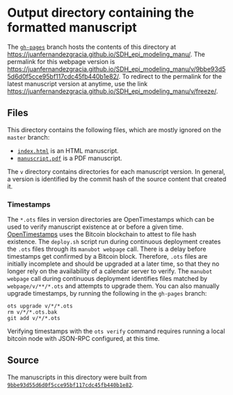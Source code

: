 # Output directory containing the formatted manuscript

The [`gh-pages`](https://github.com/juanfernandezgracia/SDH_epi_modeling_manu/tree/gh-pages) branch hosts the contents of this directory at <https://juanfernandezgracia.github.io/SDH_epi_modeling_manu/>.
The permalink for this webpage version is <https://juanfernandezgracia.github.io/SDH_epi_modeling_manu/v/9bbe93d55d6d0f5cce95bf117cdc45fb440b1e82/>.
To redirect to the permalink for the latest manuscript version at anytime, use the link <https://juanfernandezgracia.github.io/SDH_epi_modeling_manu/v/freeze/>.

## Files

This directory contains the following files, which are mostly ignored on the `master` branch:

+ [`index.html`](index.html) is an HTML manuscript.
+ [`manuscript.pdf`](manuscript.pdf) is a PDF manuscript.

The `v` directory contains directories for each manuscript version.
In general, a version is identified by the commit hash of the source content that created it.

### Timestamps

The `*.ots` files in version directories are OpenTimestamps which can be used to verify manuscript existence at or before a given time.
[OpenTimestamps](https://opentimestamps.org/) uses the Bitcoin blockchain to attest to file hash existence.
The `deploy.sh` script run during continuous deployment creates the `.ots` files through its `manubot webpage` call.
There is a delay before timestamps get confirmed by a Bitcoin block.
Therefore, `.ots` files are initially incomplete and should be upgraded at a later time, so that they no longer rely on the availability of a calendar server to verify.
The `manubot webpage` call during continuous deployment identifies files matched by `webpage/v/**/*.ots` and attempts to upgrade them.
You can also manually upgrade timestamps, by running the following in the `gh-pages` branch:

```shell
ots upgrade v/*/*.ots
rm v/*/*.ots.bak
git add v/*/*.ots
```

Verifying timestamps with the `ots verify` command requires running a local bitcoin node with JSON-RPC configured, at this time.

## Source

The manuscripts in this directory were built from
[`9bbe93d55d6d0f5cce95bf117cdc45fb440b1e82`](https://github.com/juanfernandezgracia/SDH_epi_modeling_manu/commit/9bbe93d55d6d0f5cce95bf117cdc45fb440b1e82).
